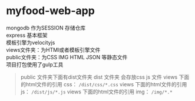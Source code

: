 # myfood-web-app

mongodb 作为SESSION 存储仓库  
express 基本框架  
模板引擎为velocityjs  
views文件夹：为HTMl或者模板引擎文件  
public文件夹：为CSS IMG HTML JSON 等静态文件  
项目打包使用了gulp工具

> public 文件夹下面有dist文件夹
> dist 文件夹 会存放css js 文件
> views 下面的html文件的引用 css： `/dist/css/*.css`
> views 下面的html文件的引用 js： `/dist/js/*.js`
> views 下面的html文件的引用 img： `/img/*.*`
